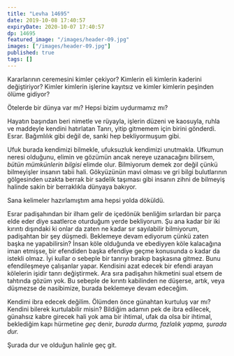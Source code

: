 ```yaml
---
title: "Levha 14695"
date: 2019-10-08 17:40:57
expiryDate: 2020-10-07 17:40:57
dp: 14695
featured_image: "/images/header-09.jpg"
images: ["/images/header-09.jpg"]
published: true
tags: []
---
```





Kararlarının ceremesini kimler çekiyor? Kimlerin eli kimlerin kaderini
değiştiriyor? Kimler kimlerin işlerine kayıtsız ve kimler kimlerin peşinden
ölüme gidiyor?

Ötelerde bir dünya var mı? Hepsi bizim uydurmamız mı?

Hayatın başından beri nimetle ve rüyayla, işlerin düzeni ve kaosuyla, ruhla ve
maddeyle kendini hatırlatan Tanrı, yitip gitmemem için birini gönderdi. Esrar.
Bağımlılık gibi değil de, sanki hep bekliyormuşum gibi.

Ufuk burada kendimizi bilmekle, ufuksuzluk kendimizi unutmakla. Ufkumun neresi
olduğunu, elimin ve gözümün ancak nereye uzanacağını bilirsem, *bütün
mümkünlerin bilgisi* elimde olur. Bilmiyorum demek zor değil çünkü bilmeyişler
insanın tabii hali. Gökyüzünün mavi olması ve gri bilgi bulutlarının gölgesinden
uzakta berrak bir sadelik taşıması gibi insanın zihni de bilmeyiş halinde sakin
bir berraklıkla dünyaya bakıyor.

Sana kelimeler hazırlamıştım ama hepsi yolda döküldü. 

Esrar padişahından bir ilham gelir de içedönük benliğim sırlardan bir parça elde
eder diye saatlerce oturduğum yerde bekliyorum. Şu ana kadar bir iki kırıntı
dışındaki ki onlar da zaten ne kadar sır sayılabilir bilmiyorum, padişahtan bir
şey düşmedi. Beklemeye devam ediyorum çünkü zaten başka ne yapabilirsin? İnsan
köle olduğunda ve ebediyyen köle kalacağına iman etmişse, bir efendiden başka
efendiye geçme konusunda o kadar da istekli olmaz. İyi kullar o sebeple bir
tanrıyı bırakıp başkasına gitmez. Bunu efendileşmeye çalışanlar yapar. Kendisini
azat edecek bir efendi arayan kölelerin işidir tanrı değiştirmek. Ara sıra
padişahın hikmetini sual etsem de tahtında gözüm yok. Bu sebeple de kırıntı
kabilinden ne düşerse, artık, veya düşmezse de nasibimize, burada beklemeye
devam edeceğim.

Kendimi ibra edecek değilim. Ölümden önce günahtan kurtuluş var mı? Kendini
bilerek kurtulabilir misin? Bildiğim adamın pek de ibra edilecek, günahsız kabre
girecek hali yok ama bir ihtimal, ufak da olsa bir ihtimal, beklediğim kapı
hürmetine *geç* denir, *burada durma, fazlalık yapma, şurada dur.*

Şurada dur ve olduğun halinle geç git. 





